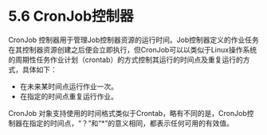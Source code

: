 # 5.6 CronJob控制器

CronJob 控制器用于管理Job控制器资源的运行时间。Job控制器定义的作业任务在其控制器资源创建之后便会立即执行，但CronJob可以以类似于Linux操作系统的周期性任务作业计划（crontab）的方式控制其运行的时间点及重复运行的方式，具体如下：

* 在未来某时间点运行作业一次。
* 在指定的时间点重复运行作业。

CronJob 对象支持使用的时间格式类似于Crontab，略有不同的是，CronJob控制器在指定的时间点，“？”和“*”的意义相同，都表示任何可用的有效值。
